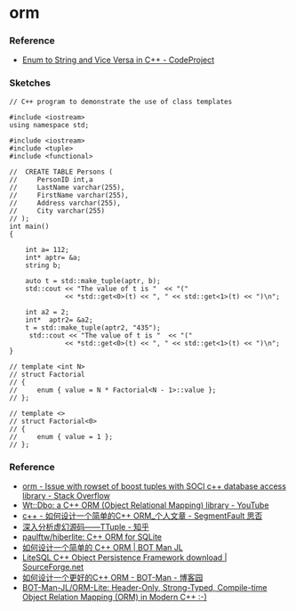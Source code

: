 orm
===

### Reference
- [Enum to String and Vice Versa in C++ - CodeProject](https://www.codeproject.com/Articles/42035/Enum-to-String-and-Vice-Versa-in-C)

### Sketches
```
// C++ program to demonstrate the use of class templates

#include <iostream>
using namespace std;

#include <iostream>
#include <tuple>
#include <functional>

//  CREATE TABLE Persons (
//     PersonID int,a
//     LastName varchar(255),
//     FirstName varchar(255),
//     Address varchar(255),
//     City varchar(255)
// );
int main()
{

    int a= 112;
    int* aptr= &a;
    string b;

    auto t = std::make_tuple(aptr, b);
    std::cout << "The value of t is "  << "("
              << *std::get<0>(t) << ", " << std::get<1>(t) << ")\n";

    int a2 = 2;
    int*  aptr2= &a2;
    t = std::make_tuple(aptr2, "435");
     std::cout << "The value of t is "  << "("
              << *std::get<0>(t) << ", " << std::get<1>(t) << ")\n";
}

// template <int N>
// struct Factorial 
// {
//     enum { value = N * Factorial<N - 1>::value };
// };

// template <>
// struct Factorial<0> 
// {
//     enum { value = 1 };
// };
```
### Reference
- [orm - Issue with rowset of boost tuples with SOCI c++ database access library - Stack Overflow](https://stackoverflow.com/questions/9064898/issue-with-rowset-of-boost-tuples-with-soci-c-database-access-library)
- [Wt::Dbo: a C++ ORM (Object Relational Mapping) library - YouTube](https://www.youtube.com/watch?v=gmFdAISBzmk)
- [c++ - 如何设计一个简单的C++ ORM_个人文章 - SegmentFault 思否](https://segmentfault.com/a/1190000007664316)
- [深入分析虚幻源码——TTuple - 知乎](https://zhuanlan.zhihu.com/p/250149211)
- [paulftw/hiberlite: C++ ORM for SQLite](https://github.com/paulftw/hiberlite)
- [如何设计一个简单的 C++ ORM | BOT Man JL](https://bot-man-jl.github.io/articles/?post=2016/How-to-Design-a-Naive-Cpp-ORM)
- [LiteSQL C++ Object Persistence Framework download | SourceForge.net](https://sourceforge.net/projects/litesql/)
- [如何设计一个更好的C++ ORM - BOT-Man - 博客园](https://www.cnblogs.com/BOT-Man/p/6127003.html)
- [BOT-Man-JL/ORM-Lite: Header-Only, Strong-Typed, Compile-time Object Relation Mapping (ORM) in Modern C++ :-)](https://github.com/BOT-Man-JL/ORM-Lite)
